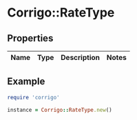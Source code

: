 # Corrigo::RateType

## Properties

| Name | Type | Description | Notes |
| ---- | ---- | ----------- | ----- |

## Example

```ruby
require 'corrigo'

instance = Corrigo::RateType.new()
```

